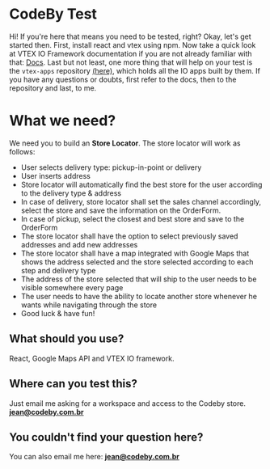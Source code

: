 # CodeBy Test

Hi! If you're here that means you need to be tested, right? Okay, let's get started then. First, install react and vtex using npm. Now take a quick look at VTEX IO Framework documentation if you are not already familiar with that: [Docs](https://help.vtex.com/tracks/vtex-io-getting-started). Last but not least, one more thing that will help on your test is the `vtex-apps` repository [(here)](https://github.com/vtex-apps/), which holds all the IO apps built by them. If you have any questions or doubts, first refer to the docs, then to the repository and last, to me.

# What we need?

We need you to build an **Store Locator**. The store locator will work as follows:

 - User selects delivery type: pickup-in-point or delivery
 - User inserts address
 - Store locator will automatically find the best store for the user according to the delivery type & address
 - In case of delivery, store locator shall set the sales channel accordingly, select the store and save the information on the OrderForm.
 - In case of pickup, select the closest and best store and save to the OrderForm
 - The store locator shall have the option to select previously saved addresses and add new addresses
 - The store locator shall have a map integrated with Google Maps that shows the address selected and the store selected according to each step and delivery type
 - The address of the store selected that will ship to the user needs to be visible somewhere every page
 - The user needs to have the ability to locate another store whenever he wants while navigating through the store
 - Good luck & have fun!

## What should you use?

React, Google Maps API and VTEX IO framework.

## Where can you test this?

Just email me asking for a workspace and access to the Codeby store. **jean@codeby.com.br**

## You couldn't find your question here?

You can also email me here: **jean@codeby.com.br**
